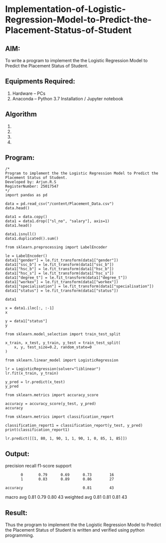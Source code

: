 # Implementation-of-Logistic-Regression-Model-to-Predict-the-Placement-Status-of-Student

## AIM:
To write a program to implement the the Logistic Regression Model to Predict the Placement Status of Student.

## Equipments Required:
1. Hardware – PCs
2. Anaconda – Python 3.7 Installation / Jupyter notebook

## Algorithm
1. 
2. 
3. 
4. 

## Program:
```
/*
Program to implement the the Logistic Regression Model to Predict the Placement Status of Student.
Developed by: Arjun.R.S
RegisterNumber: 25017547 
*/
import pandas as pd

data = pd.read_csv("/content/Placement_Data.csv")
data.head()

data1 = data.copy()
data1 = data1.drop(["sl_no", "salary"], axis=1)
data1.head()

data1.isnull()
data1.duplicated().sum()

from sklearn.preprocessing import LabelEncoder

le = LabelEncoder()
data1["gender"] = le.fit_transform(data1["gender"])
data1["ssc_b"] = le.fit_transform(data1["ssc_b"])
data1["hsc_b"] = le.fit_transform(data1["hsc_b"])
data1["hsc_s"] = le.fit_transform(data1["hsc_s"])
data1["degree_t"] = le.fit_transform(data1["degree_t"])
data1["workex"] = le.fit_transform(data1["workex"])
data1["specialisation"] = le.fit_transform(data1["specialisation"])
data1["status"] = le.fit_transform(data1["status"])

data1

x = data1.iloc[:, :-1]
x

y = data1["status"]
y

from sklearn.model_selection import train_test_split

x_train, x_test, y_train, y_test = train_test_split(
    x, y, test_size=0.2, random_state=0
)

from sklearn.linear_model import LogisticRegression

lr = LogisticRegression(solver="liblinear")
lr.fit(x_train, y_train)

y_pred = lr.predict(x_test)
y_pred

from sklearn.metrics import accuracy_score

accuracy = accuracy_score(y_test, y_pred)
accuracy

from sklearn.metrics import classification_report

classification_report1 = classification_report(y_test, y_pred)
print(classification_report1)

lr.predict([[1, 80, 1, 90, 1, 1, 90, 1, 0, 85, 1, 85]])

```

## Output:
 precision    recall  f1-score   support

           0       0.79      0.69      0.73        16
           1       0.83      0.89      0.86        27

    accuracy                           0.81        43
   macro avg       0.81      0.79      0.80        43
weighted avg       0.81      0.81      0.81        43



## Result:
Thus the program to implement the the Logistic Regression Model to Predict the Placement Status of Student is written and verified using python programming.
